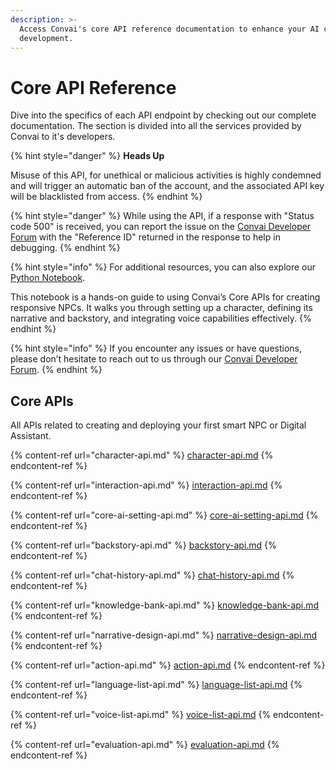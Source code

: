 ```yaml
---
description: >-
  Access Convai's core API reference documentation to enhance your AI character
  development.
---
```


# Core API Reference

Dive into the specifics of each API endpoint by checking out our complete documentation. The section is divided into all the services provided by Convai to it's developers.

{% hint style="danger" %}
**Heads Up**

Misuse of this API, for unethical or malicious activities is highly condemned and will trigger an automatic ban of the account, and the associated API key will be blacklisted from access.
{% endhint %}

{% hint style="danger" %}
While using the API, if a response with "Status code 500" is received, you can report the issue on the [Convai Developer Forum](https://forum.convai.com) with the "Reference ID" returned in the response to help in debugging.
{% endhint %}

{% hint style="info" %}
For additional resources, you can also explore our [Python Notebook](https://colab.research.google.com/drive/17Bazf92ZsXQmJZ91CbVAhiPmnapIuTgS?usp=sharing).&#x20;

This notebook is a hands-on guide to using Convai’s Core APIs for creating responsive NPCs. It walks you through setting up a character, defining its narrative and backstory, and integrating voice capabilities effectively.
{% endhint %}

{% hint style="info" %}
If you encounter any issues or have questions, please don’t hesitate to reach out to us through our [Convai Developer Forum](https://forum.convai.com).
{% endhint %}

## Core APIs

All APIs related to creating and deploying your first smart NPC or Digital Assistant.

{% content-ref url="character-api.md" %}
[character-api.md](character-api.md)
{% endcontent-ref %}

{% content-ref url="interaction-api.md" %}
[interaction-api.md](interaction-api.md)
{% endcontent-ref %}

{% content-ref url="core-ai-setting-api.md" %}
[core-ai-setting-api.md](core-ai-setting-api.md)
{% endcontent-ref %}

{% content-ref url="backstory-api.md" %}
[backstory-api.md](backstory-api.md)
{% endcontent-ref %}

{% content-ref url="chat-history-api.md" %}
[chat-history-api.md](chat-history-api.md)
{% endcontent-ref %}

{% content-ref url="knowledge-bank-api.md" %}
[knowledge-bank-api.md](knowledge-bank-api.md)
{% endcontent-ref %}

{% content-ref url="narrative-design-api.md" %}
[narrative-design-api.md](narrative-design-api.md)
{% endcontent-ref %}

{% content-ref url="action-api.md" %}
[action-api.md](action-api.md)
{% endcontent-ref %}

{% content-ref url="language-list-api.md" %}
[language-list-api.md](language-list-api.md)
{% endcontent-ref %}

{% content-ref url="voice-list-api.md" %}
[voice-list-api.md](voice-list-api.md)
{% endcontent-ref %}

{% content-ref url="evaluation-api.md" %}
[evaluation-api.md](evaluation-api.md)
{% endcontent-ref %}
